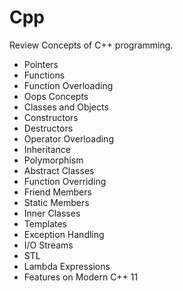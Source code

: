# Cpp
Review Concepts of C++ programming.
- Pointers
- Functions
- Function Overloading
- Oops Concepts
- Classes and Objects
- Constructors
- Destructors
- Operator Overloading
- Inheritance
- Polymorphism
- Abstract Classes
- Function Overriding
- Friend Members
- Static Members
- Inner Classes
- Templates
- Exception Handling
- I/O Streams
- STL 
- Lambda Expressions 
- Features on Modern C++ 11
